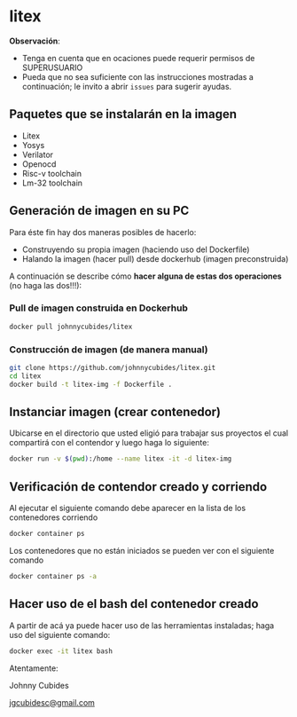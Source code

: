 # litex

**Observación**: 
* Tenga en cuenta que en ocaciones puede requerir permisos de SUPERUSUARIO
* Pueda que no sea suficiente con las instrucciones mostradas a continuación; le invito a abrir `issues` para sugerir ayudas.


## Paquetes que se instalarán en la imagen

* Litex
* Yosys
* Verilator
* Openocd
* Risc-v toolchain
* Lm-32 toolchain

## Generación de imagen en su PC

Para éste fin hay dos maneras posibles de hacerlo:

* Construyendo su propia imagen (haciendo uso del Dockerfile)
* Halando la imagen (hacer pull) desde dockerhub (imagen preconstruida)

A continuación se describe cómo **hacer alguna de estas dos operaciones** (no haga las dos!!!):


### Pull de imagen construida en Dockerhub

```bash
docker pull johnnycubides/litex
```

### Construcción de imagen (de manera manual)

```bash
git clone https://github.com/johnnycubides/litex.git
cd litex
docker build -t litex-img -f Dockerfile .
```

## Instanciar imagen (crear contenedor)

Ubicarse en el directorio que usted eligió para trabajar sus proyectos el cual
compartirá con el contendor y luego haga lo siguiente:

```bash
docker run -v $(pwd):/home --name litex -it -d litex-img
```

## Verificación de contendor creado y corriendo

Al ejecutar el siguiente comando debe aparecer en la lista de los contenedores corriendo

```bash
docker container ps
```

Los contenedores que no están iniciados se pueden ver con el siguiente comando

```bash
docker container ps -a
```

## Hacer uso de el bash del contenedor creado

A partir de acá ya puede hacer uso de las herramientas instaladas; haga uso del siguiente
comando:

```bash
docker exec -it litex bash
```

Atentamente:

Johnny Cubides

jgcubidesc@gmail.com
